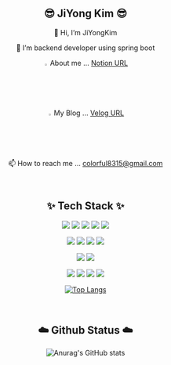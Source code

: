 
<div align="center">

  <h2> 😎 JiYong Kim 😎 </h2>

👋 Hi, I’m JiYongKim

🌱 I’m backend developer using spring boot

<img src="https://github.com/JiYongKim-A/JiYongKim-A/assets/81874493/86849ddf-8c96-481a-b5cb-1a2f8aa9d1c6" width="2%" height="2%"> About me ... [Notion URL](https://private-possum-5a6.notion.site/7d047bf9b95d416da6e2835799d1df21?pvs=4)

<img src="https://github.com/JiYongKim-A/JiYongKim-A/assets/81874493/6e0806bf-8cf8-483d-9c2a-246861ff7163" width="2%" height="2%"> My Blog ... [Velog URL](https://velog.io/@colorful8315)

📫 How to reach me ... colorful8315@gmail.com


 <br>
  
  <h2> ✨ Tech Stack ✨ </h2>

<img src="https://img.shields.io/badge/JAVA-007396?style=for-the-badge&logo=java&logoColor=white"> <img src="https://img.shields.io/badge/javascript-F7DF1E?style=for-the-badge&logo=javascript&logoColor=black"> <img src="https://img.shields.io/badge/html-E34F26?style=for-the-badge&logo=html5&logoColor=white"> <img src="https://img.shields.io/badge/css-1572B6?style=for-the-badge&logo=css3&logoColor=white"> <img src="https://img.shields.io/badge/bootstrap-7952B3?style=for-the-badge&logo=bootstrap&logoColor=white">


<img src="https://img.shields.io/badge/Spring-6DB33F?style=for-the-badge&logo=Spring&logoColor=white"> <img src="https://img.shields.io/badge/springboot-6DB33F?style=for-the-badge&logo=springboot&logoColor=white"> <img src="https://img.shields.io/badge/Node.js-43853D?style=for-the-badge&logo=node.js&logoColor=white"> <img src="https://img.shields.io/badge/express-000000?style=for-the-badge&logo=express&logoColor=white">


<img src="https://img.shields.io/badge/oracle-F80000?style=for-the-badge&logo=oracle&logoColor=white"> <img src="https://img.shields.io/badge/mysql-4479A1?style=for-the-badge&logo=mysql&logoColor=white">




<img src="https://img.shields.io/badge/github-181717?style=for-the-badge&logo=github&logoColor=white">  <img src="https://img.shields.io/badge/git-F05032?style=for-the-badge&logo=git&logoColor=white"> <img src="https://img.shields.io/badge/linux-FCC624?style=for-the-badge&logo=linux&logoColor=black"> <img src="https://img.shields.io/badge/apache tomcat-F8DC75?style=for-the-badge&logo=apachetomcat&logoColor=white">


  [![Top Langs](https://github-readme-stats.vercel.app/api/top-langs/?username=JiYongKim-A&layout=compact&hide=css&theme=dracula)](https://github.com/JiYongKim-A/github-readme-stats)
  

<br>
  
 
  <h2> ☁️ Github Status ☁️ </h2> 
  
![Anurag's GitHub stats](https://github-readme-stats.vercel.app/api?username=JiYongKim-A&show_icons=true&theme=radical)

<!---
JiYongKim-A/JiYongKim-A is a ✨ special ✨ repository because its `README.md` (this file) appears on your GitHub profile.
You can click the Preview link to take a look at your changes.
--->
  
</div>


